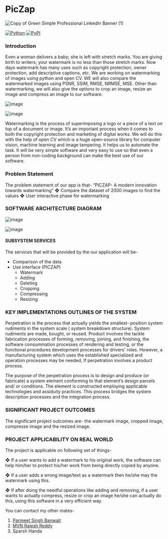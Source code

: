 # PicZap
![Copy of Green Simple Professional LinkedIn Banner (1)](https://user-images.githubusercontent.com/78999231/210718421-5eb12eea-e019-48f8-9fde-10052ef825f7.png)


[![Python](https://img.shields.io/pypi/pyversions/tensorflow.svg?style=plastic)](https://badge.fury.io/py/tensorflow)
[![PyPI](https://badge.fury.io/py/tensorflow.svg)](https://badge.fury.io/py/tensorflow)


### Introduction

Even a woman delivers a baby; she is left with stretch marks. You are giving birth to writers; your watermark is no less than those stretch marks. Now days watermark has many uses such as copyright protection, owner protection, add descriptive captions, etc.
We are working on watermarking of images using python and open CV. WE will also compare the watermarked images using PSNR, SSIM, RMSE, NRMSE, MSE. Other than watermarking, we will also give the options to crop an image, resize an image and compress an image to our software.

![image](https://user-images.githubusercontent.com/78999231/212916867-a80edfee-852d-4662-bb75-0d9aae812788.png)

![image](https://user-images.githubusercontent.com/78999231/212916908-0333644b-5cfa-43d5-84ca-ecd42721d9a7.png)

Watermarking is the process of superimposing a logo or a piece of a text on top of a document or image. It’s an important process when it comes to both the copyright protection and marketing of digital works.
We will do this with the help of open CV which is a huge open-source library for computer vision, machine learning and image tampering. It helps us to automate the task. It will be very simple software and very easy to use so that even a person from non-coding background can make the best use of our software.

### Problem Statement

The problem statement of our app is that-
“PICZAP- A modern innovation towards watermarking”
❖	Compare the dataset of 2000 images to find the values
❖	User interactive phase for watermarking


### SOFTWARE ARCHITECTURE DIAGRAM

![image](https://user-images.githubusercontent.com/78999231/212917191-4ea19f74-f81b-4a00-9f41-95b4e5ecd5ee.png)

![image](https://user-images.githubusercontent.com/78999231/212917221-439f4fe1-bb49-439c-8a71-aecccb5bc2bb.png)

#### SUBSYSTEM SERVICES

The services that will be provided by the our application will be-
- Comparison of the data
- Use interface (PICZAP)
  - Watermark
  - Adding
  -	Deleting
  -	Cropping
  -	Compressing
  -	Resizing

### KEY IMPLEMENTATIONS OUTLINES OF THE SYSTEM

Perpetration is the process that actually yields the smallest- position system rudiments in the system scale ( system breakdown structure). System rudiments are made, bought, or reused. Product involves the tackle fabrication processes of forming, removing, joining, and finishing, the software consummation processes of rendering and testing, or the functional procedures development processes for drivers' roles. However, a manufacturing system which uses the established specialized and operation processes may be needed, If perpetration involves a product process. 
 
 The purpose of the perpetration process is to design and produce (or fabricate) a system element conforming to that element’s design parcels and/ or conditions. The element is constructed employing applicable technologies and assiduity practices. This process bridges the system description processes and the integration process.

### SIGNIFICANT PROJECT OUTCOMES

The significant project outcomes are- the watermark image, cropped image, compresse image and the resized image.

### PROJECT APPLICABILITY ON REAL WORLD

The project is applicable on following set of things-

❖	If a user wants to add a watermark to his original work, the software can help him/her to protect his/her work from being directly copied by anyone.

❖	If a user adds a wrong image/text as a watermark then he/she may the watermark using this.

❖	If after doing the needful operations like adding and removing, if a user wants to actually compress, resize or crop an image he/she can actually do this, using this software in a very efficient way.


You can contact my other mates-
1. [Parmeet Singh Banwait](https://github.com/Dedmondium)
2. [MVN Rajesh Reddy](https://github.com/rajeshreddy-1707)
3. Sparsh Handa
